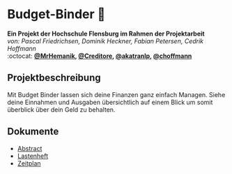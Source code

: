 # Budget-Binder :money_with_wings:
**Ein Projekt der Hochschule Flensburg im Rahmen der Projektarbeit** <br>
_von: Pascal Friedrichsen, Dominik Heckner, Fabian Petersen, Cedrik Hoffmann_ <br>
:octocat: **[@MrHemanik](https://github.com/MrHemanik), [@Creditore](https://github.com/Creditore), [@akatranlp](https://github.com/akatranlp), [@choffmann](https://github.com/choffmann)**

## Projektbeschreibung
Mit Budget Binder lassen sich deine Finanzen ganz einfach Managen. Siehe deine Einnahmen und Ausgaben übersichtlich auf einem Blick um somit überblick über dein Geld zu behalten. 

## Dokumente
- [Abstract](docs/Abstract.md)
- [Lastenheft](docs/Lastenheft.md)
- [Zeitplan](docs/Zeitplan.md)